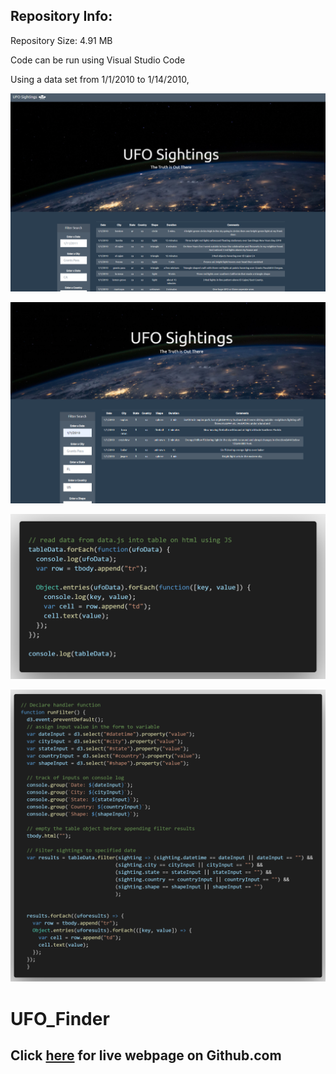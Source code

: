 ## Repository Info:

Repository Size: 4.91 MB

Code can be run using Visual Studio Code

Using a data set from 1/1/2010 to 1/14/2010, 

![3](static/images/3.png)

![4](static/images/4.png)

![1](static/images/1.png)

![2](static/images/2.png)

# UFO_Finder

## Click <a href="https://caleman34.github.io/UFO_Finder/index.html" rel="noopener" target="_blank">here</a> for live webpage on Github.com





